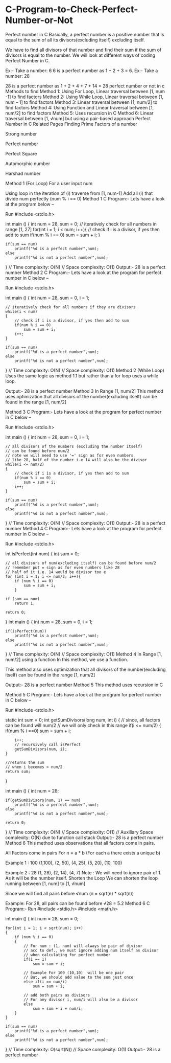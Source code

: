 # C-Program-to-Check-Perfect-Number-or-Not

Perfect number in C
Basically, a perfect number is a positive number that is equal to the sum of all its divisors(excluding itself) excluding itself.

We have to find all divisors of that number and find their sum if the sum of divisors is equal to the number. We will look at different ways of coding Perfect Number in C.

Ex:- Take a number:  6
6 is a perfect number as 1 + 2 + 3 = 6.
Ex:- Take a number: 28

28 is a perfect number as 1 + 2 + 4 + 7 + 14 = 28
perfect number or not in c
Methods to find 
Method 1: Using For Loop, Linear traversal between [1, num -1] to find factors
Method 2: Using While Loop, Linear traversal between [1, num – 1] to find factors
Method 3: Linear traversal between [1, num/2] to find factors
Method 4: Using Function and Linear traversal between [1, num/2] to find factors
Method 5: Uses recursion in C
Method 6: Linear traversal between [1, √num] but using a pair-based approach
Perfect Number in C
Related Pages
Finding Prime Factors of a number

Strong number

Perfect number

Perfect Square

Automorphic number

Harshad number

Method 1 (For Loop)
For a user input num

Using loop in the iteration of (i) traverse from [1, num-1]
Add all (i) that divide num perfectly (num % i == 0)
Method 1 C Program:-
Lets have a look at the program below –

Run
#include <stdio.h>

int main ()
{
    int num = 28, sum = 0;
    // iteratively check for all numbers in range [1, 27]
    for(int i = 1; i < num; i++){
        // check if i is a divisor, if yes then add to sum
        if(num % i == 0)
            sum = sum + i;
    }
    
    if(sum == num)
        printf("%d is a perfect number",num);
    else
        printf("%d is not a perfect number",num);
    

}
// Time complexity: O(N)
// Space complexity: O(1)
Output:-
28 is a perfect number
Method 2 C Program:-
Lets have a look at the program for perfect number in C below –

Run
#include <stdio.h>

int main ()
{
    int num = 28, sum = 0, i = 1;
    
    // iteratively check for all numbers if they are divisors
    while(i < num)  
    {
        // check if i is a divisor, if yes then add to sum
        if(num % i == 0)  
            sum = sum + i;  
        i++;  
    }  
    
    if(sum == num)
        printf("%d is a perfect number",num);
    else
        printf("%d is not a perfect number",num);
    

}
// Time complexity: O(N)
// Space complexity: O(1)
Method 2 (While Loop)
Uses the same logic as method 1.1 but rather than a for loop uses a while loop.

Output:-
28 is a perfect number
Method 3 In Range [1, num/2]
This method uses optimization that all divisors of the number(excluding itself) can be found in the range [1, num/2]

Method 3 C Program:-
Lets have a look at the program for perfect number in C below –

Run
#include <stdio.h> 

int main ()
{
    int num = 28, sum = 0, i = 1;
    
    // all divisors of the numbers (excluding the number itself)
    // can be found before num/2
    // note we will need to use '=' sign as for even numbers
    // like 28, half of the number i.e 14 will also be the divisor    
    while(i <= num/2)  
    {
        // check if i is a divisor, if yes then add to sum
        if(num % i == 0)  
            sum = sum + i;  
        i++;  
    }  
    
    if(sum == num)
        printf("%d is a perfect number",num);
    else
        printf("%d is not a perfect number",num);
    

}
// Time complexity: O(N)
// Space complexity: O(1)
Output:-
28 is a perfect number
Method 4 C Program:-
Lets have a look at the program for perfect number in C below –

Run
#include <stdio.h>

int isPerfect(int num)
{
    int sum = 0;
    
    // all divisors of num(excluding itself) can be found before num/2
    // remember put = sign as for even numbers like 28
    // half of it i.e. 14 would be divisor too e
    for (int i = 1; i <= num/2; i++){
        if (num % i == 0)
            sum = sum + i;
        }

    if (sum == num)
        return 1;

    return 0;
}
int main ()
{
    int num = 28, sum = 0, i = 1;
    
    if(isPerfect(num))
        printf("%d is a perfect number",num);
    else
        printf("%d is not a perfect number",num);
    

}
// Time complexity: O(N)
// Space complexity: O(1)
Method 4 In Range [1, num/2] using a function
In this method, we use a function.

This method also uses optimization that all divisors of the number(excluding itself) can be found in the range [1, num/2]

Output:-
28 is a perfect number
Method 5
This method uses recursion in C

Method 5 C Program:-
Lets have a look at the program for perfect number in C below –

Run
#include <stdio.h>

static int sum = 0;
int getSumDivisors(long num, int i)
{
    // since, all factors can be found will num/2
    // we will only check in this range
    if(i <= num/2)
    {
        if(num % i ==0)
            sum = sum + i;

        i++;
        // recursively call isPerfect
        getSumDivisors(num, i);
    }

    //returns the sum
    // when i becomes > num/2
    return sum;
}

int main ()
{
    int num = 28;
    
    if(getSumDivisors(num, 1) == num)
        printf("%d is a perfect number",num);
    else
        printf("%d is not a perfect number",num);
    
    return 0;
}
// Time complexity: O(N)
// Space complexity: O(1)
// Auxiliary Space complexity: O(N) due to function call stack
Output:-
28 is a perfect number
Method 6
This method uses observations that all factors come in pairs.

All Factors come in pairs
For n = a * b (For each a there exists a unique b)

Example 1 : 100
(1,100), (2, 50), (4, 25), (5, 20), (10, 100)

Example 2 : 28
(1, 28), (2, 14), (4, 7)
Note : We will need to ignore pair of 1. As it will be the number itself.
Shorten the Loop
We can shorten the loop running between [1, num] to [1, √num]

Since we will find all pairs before √num (n = sqrt(n) * sqrt(n))

Example: For 28, all pairs can be found before √28 = 5.2
Method 6 C Program:-
Run
#include <stdio.h>
#include <math.h>

int main ()
{
    int num = 28, sum = 0;
    
    for(int i = 1; i < sqrt(num); i++)
    {
        if (num % i == 0)
        {
            // For num : (1, num) will always be pair of divisor
            // acc to def., we must ignore adding num itself as divisor
            // when calculating for perfect number
            if(i == 1)
                sum = sum + i;
            
            // Example For 100 (10,10)  will be one pair
            // But, we should add value to the sum just once
            else if(i == num/i)
                sum = sum + i;
            
            // add both pairs as divisors
            // For any divisor i, num/i will also be a divisor
            else
                sum = sum + i + num/i;
        }
    }
    
    if(sum == num)
        printf("%d is a perfect number",num);
    else
        printf("%d is not a perfect number",num);
    

}
// Time complexity: O(sqrt(N))
// Space complexity: O(1)
Output:-
28 is a perfect number
